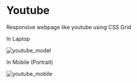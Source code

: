 # Youtube
Responsive webpage like youtube using CSS Grid

In Laptop

![youtube_model](https://user-images.githubusercontent.com/46326443/69843969-f64baf80-128f-11ea-892a-4f003aec6ab8.PNG)

In Mobile (Portrait)

![youtube_mobile](https://user-images.githubusercontent.com/46326443/69843995-2eeb8900-1290-11ea-89a7-f440d9ba72f1.PNG)
